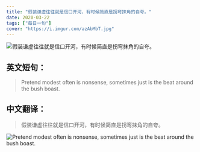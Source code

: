 ```yaml
---
title: "假装谦虚往往就是信口开河，有时候简直是拐弯抹角的自夸。"
date: 2020-03-22
tags: ["每日一句"]
cover: "https://i.imgur.com/azAbMbT.jpg"
---
```


![假装谦虚往往就是信口开河，有时候简直是拐弯抹角的自夸。](https://i.imgur.com/2c6nsa6.jpg)

## 英文短句：
> Pretend modest often is nonsense, sometimes just is the beat around the bush boast.

<!--more-->

## 中文翻译：
> 假装谦虚往往就是信口开河，有时候简直是拐弯抹角的自夸。

![Pretend modest often is nonsense, sometimes just is the beat around the bush boast.](https://i.imgur.com/1WzgoIn.jpg)

